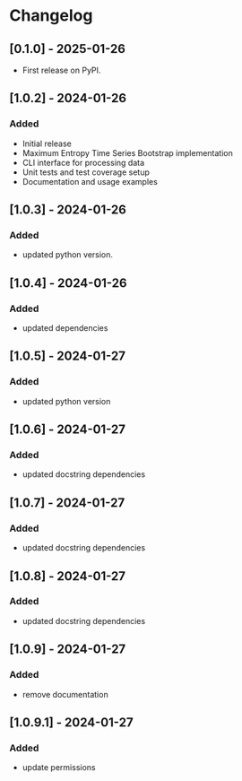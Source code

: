 # Changelog

## [0.1.0] - 2025-01-26
- First release on PyPI.

## [1.0.2] - 2024-01-26
### Added
- Initial release
- Maximum Entropy Time Series Bootstrap implementation
- CLI interface for processing data
- Unit tests and test coverage setup
- Documentation and usage examples

## [1.0.3] - 2024-01-26
### Added
- updated python version.

## [1.0.4] - 2024-01-26
### Added
- updated dependencies

## [1.0.5] - 2024-01-27
### Added
- updated python version

## [1.0.6] - 2024-01-27
### Added
- updated docstring dependencies

## [1.0.7] - 2024-01-27
### Added
- updated docstring dependencies

## [1.0.8] - 2024-01-27
### Added
- updated docstring dependencies

## [1.0.9] - 2024-01-27
### Added
- remove documentation


## [1.0.9.1] - 2024-01-27
### Added
- update permissions
